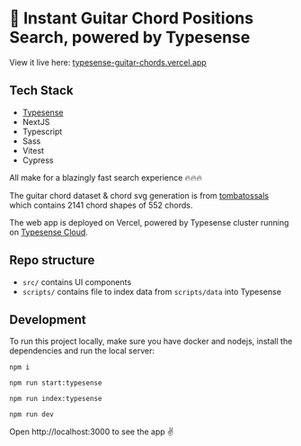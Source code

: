 # 🎸 Instant Guitar Chord Positions Search, powered by Typesense

View it live here: [typesense-guitar-chords.vercel.app](https://typesense-guitar-chords.vercel.app/)

## Tech Stack

- <a href="https://github.com/typesense/typesense" target="_blank">Typesense</a>
- NextJS
- Typescript
- Sass
- Vitest
- Cypress

All make for a blazingly fast search experience 🔥🔥🔥

The guitar chord dataset & chord svg generation is from <a href="https://github.com/tombatossals/chords-db" target="_blank">tombatossals</a> which contains 2141 chord shapes of 552 chords.

The web app is deployed on Vercel, powered by Typesense cluster running on <a href="https://cloud.typesense.org" target="_blank">Typesense Cloud</a>.

## Repo structure

- `src/` contains UI components
- `scripts/` contains file to index data from `scripts/data` into Typesense

## Development

To run this project locally, make sure you have docker and nodejs, install the dependencies and run the local server:

```shell
npm i

npm run start:typesense

npm run index:typesense

npm run dev
```

Open http://localhost:3000 to see the app ✌️
